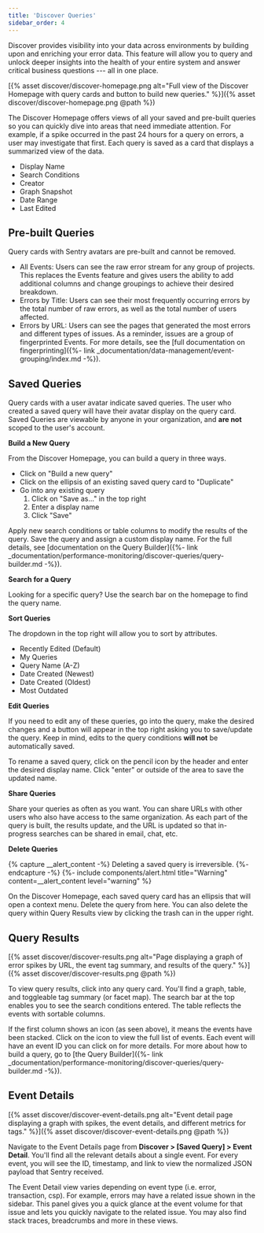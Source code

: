 ```yaml
---
title: 'Discover Queries'
sidebar_order: 4
---
```


Discover provides visibility into your data across environments by building upon and enriching your error data. This feature will allow you to query and unlock deeper insights into the health of your entire system and answer critical business questions --- all in one place.

[{% asset discover/discover-homepage.png alt="Full view of the Discover Homepage with query cards and button to build new queries." %}]({% asset discover/discover-homepage.png @path %})

The Discover Homepage offers views of all your saved and pre-built queries so you can quickly dive into areas that need immediate attention. For example, if a spike occurred in the past 24 hours for a query on errors, a user may investigate that first. Each query is saved as a card that displays a summarized view of the data.

- Display Name
- Search Conditions
- Creator
- Graph Snapshot
- Date Range
- Last Edited

## Pre-built Queries

Query cards with Sentry avatars are pre-built and cannot be removed.

- All Events: Users can see the raw error stream for any group of projects. This replaces the Events feature and gives users the ability to add additional columns and change groupings to achieve their desired breakdown.
- Errors by Title: Users can see their most frequently occurring errors by the total number of raw errors, as well as the total number of users affected.
- Errors by URL: Users can see the pages that generated the most errors and different types of issues. As a reminder, issues are a group of fingerprinted Events. For more details, see the [full documentation on fingerprinting]({%- link _documentation/data-management/event-grouping/index.md -%}).

## Saved Queries

Query cards with a user avatar indicate saved queries. The user who created a saved query will have their avatar display on the query card. Saved Queries are viewable by anyone in your organization, and **are not** scoped to the user's account. 

**Build a New Query**

From the Discover Homepage, you can build a query in three ways. 

- Click on "Build a new query"
- Click on the ellipsis of an existing saved query card to "Duplicate"
- Go into any existing query
  1. Click on "Save as..." in the top right
  2. Enter a display name
  3. Click "Save"

Apply new search conditions or table columns to modify the results of the query. Save the query and assign a custom display name. For the full details, see [documentation on the Query Builder]({%- link _documentation/performance-monitoring/discover-queries/query-builder.md -%}).

**Search for a Query**

Looking for a specific query? Use the search bar on the homepage to find the query name. 

**Sort Queries**

The dropdown in the top right will allow you to sort by attributes.

- Recently Edited (Default)
- My Queries 
- Query Name (A-Z)
- Date Created (Newest)
- Date Created (Oldest)
- Most Outdated

**Edit Queries**

If you need to edit any of these queries, go into the query, make the desired changes and a button will appear in the top right asking you to save/update the query. Keep in mind, edits to the query conditions **will not** be automatically saved.

To rename a saved query, click on the pencil icon by the header and enter the desired display name. Click "enter" or outside of the area to save the updated name.  

**Share Queries**

Share your queries as often as you want. You can share URLs with other users who also have access to the same organization. As each part of the query is built, the results update, and the URL is updated so that in-progress searches can be shared in email, chat, etc.

**Delete Queries**

{% capture __alert_content -%}
Deleting a saved query is irreversible.
{%- endcapture -%}
{%- include components/alert.html
    title="Warning"
    content=__alert_content
    level="warning"
%}

On the Discover Homepage, each saved query card has an ellipsis that will open a context menu. Delete the query from here. You can also delete the query within Query Results view by clicking the trash can in the upper right. 

## Query Results
[{% asset discover/discover-results.png alt="Page displaying a graph of error spikes by URL, the event tag summary, and results of the query." %}]({% asset discover/discover-results.png @path %})

To view query results, click into any query card. You'll find a graph, table, and toggleable tag summary (or facet map). The search bar at the top enables you to see the search conditions entered. The table reflects the events with sortable columns. 

If the first column shows an icon (as seen above), it means the events have been stacked. Click on the icon to view the full list of events. Each event will have an event ID you can click on for more details. For more about how to build a query, go to [the Query Builder]({%- link _documentation/performance-monitoring/discover-queries/query-builder.md -%}). 

## Event Details

[{% asset discover/discover-event-details.png alt="Event detail page displaying a graph with spikes, the event details, and different metrics for tags." %}]({% asset discover/discover-event-details.png @path %})

Navigate to the Event Details page from **Discover > [Saved Query] > Event Detail**. You'll find all the relevant details about a single event. For every event, you will see the ID, timestamp, and link to view the normalized JSON payload that Sentry received. 

The Event Detail view varies depending on event type (i.e. error, transaction, csp). For example, errors may have a related issue shown in the sidebar. This panel gives you a quick glance at the event volume for that issue and lets you quickly navigate to the related issue. You may also find stack traces, breadcrumbs and more in these views.
